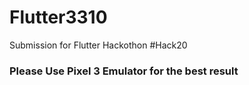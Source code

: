 # Flutter3310

Submission for Flutter Hackothon #Hack20

### Please Use Pixel 3 Emulator for the best result
